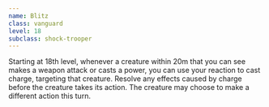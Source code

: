 ```yaml
---
name: Blitz
class: vanguard
level: 18
subclass: shock-trooper
---
```

Starting at 18th level, whenever a creature within 20m that you can see makes a weapon attack or casts a power, you can use your reaction to
cast charge, targeting that creature. Resolve any effects caused by charge before the creature takes its action. The creature
may choose to make a different action this turn.
